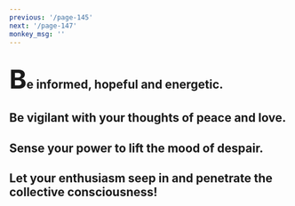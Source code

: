 ```yaml
---
previous: '/page-145'
next: '/page-147'
monkey_msg: ''
---
```


## <span style="font-size:47px;">B</span>e informed, hopeful and energetic.
## Be vigilant with your thoughts of peace and love.
## Sense your power to lift the mood of despair.
## Let your enthusiasm seep in and penetrate the collective consciousness!
